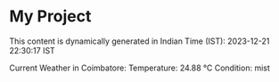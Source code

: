 # My Project

This content is dynamically generated in Indian Time (IST): 2023-12-21 22:30:17 IST


Current Weather in Coimbatore:
Temperature: 24.88 °C
Condition: mist
